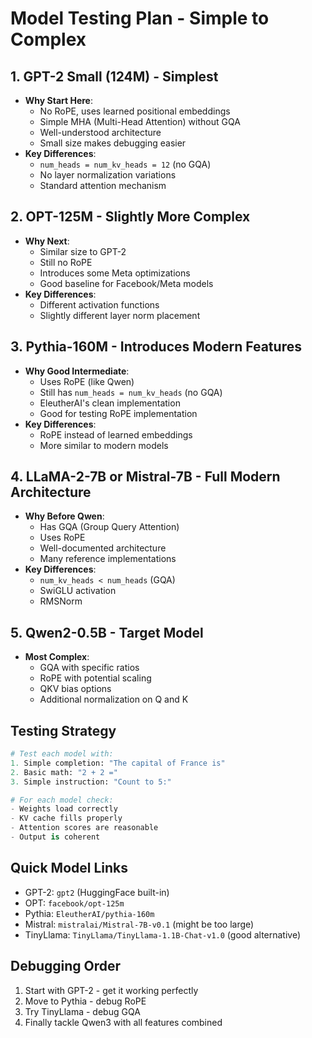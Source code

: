# Model Testing Plan - Simple to Complex

## 1. **GPT-2 Small (124M)** - Simplest
- **Why Start Here**: 
  - No RoPE, uses learned positional embeddings
  - Simple MHA (Multi-Head Attention) without GQA
  - Well-understood architecture
  - Small size makes debugging easier
- **Key Differences**:
  - `num_heads = num_kv_heads = 12` (no GQA)
  - No layer normalization variations
  - Standard attention mechanism

## 2. **OPT-125M** - Slightly More Complex
- **Why Next**: 
  - Similar size to GPT-2
  - Still no RoPE
  - Introduces some Meta optimizations
  - Good baseline for Facebook/Meta models
- **Key Differences**:
  - Different activation functions
  - Slightly different layer norm placement

## 3. **Pythia-160M** - Introduces Modern Features
- **Why Good Intermediate**:
  - Uses RoPE (like Qwen)
  - Still has `num_heads = num_kv_heads` (no GQA)
  - EleutherAI's clean implementation
  - Good for testing RoPE implementation
- **Key Differences**:
  - RoPE instead of learned embeddings
  - More similar to modern models

## 4. **LLaMA-2-7B** or **Mistral-7B** - Full Modern Architecture
- **Why Before Qwen**:
  - Has GQA (Group Query Attention)
  - Uses RoPE
  - Well-documented architecture
  - Many reference implementations
- **Key Differences**:
  - `num_kv_heads < num_heads` (GQA)
  - SwiGLU activation
  - RMSNorm

## 5. **Qwen2-0.5B** - Target Model
- **Most Complex**:
  - GQA with specific ratios
  - RoPE with potential scaling
  - QKV bias options
  - Additional normalization on Q and K

## Testing Strategy

```python
# Test each model with:
1. Simple completion: "The capital of France is"
2. Basic math: "2 + 2 ="
3. Simple instruction: "Count to 5:"

# For each model check:
- Weights load correctly
- KV cache fills properly  
- Attention scores are reasonable
- Output is coherent
```

## Quick Model Links
- GPT-2: `gpt2` (HuggingFace built-in)
- OPT: `facebook/opt-125m`
- Pythia: `EleutherAI/pythia-160m`
- Mistral: `mistralai/Mistral-7B-v0.1` (might be too large)
- TinyLlama: `TinyLlama/TinyLlama-1.1B-Chat-v1.0` (good alternative)

## Debugging Order
1. Start with GPT-2 - get it working perfectly
2. Move to Pythia - debug RoPE
3. Try TinyLlama - debug GQA
4. Finally tackle Qwen3 with all features combined